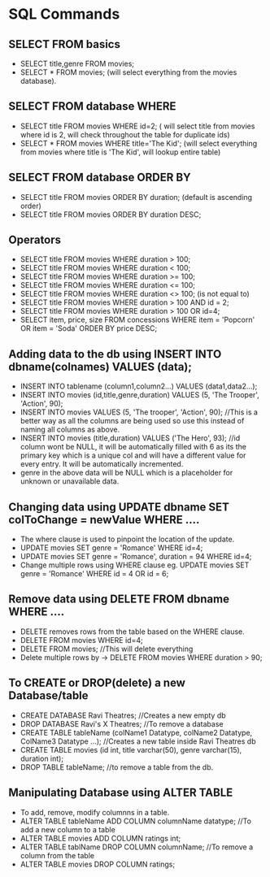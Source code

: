 # SQL Commands

## SELECT FROM basics

* SELECT title,genre FROM movies;
* SELECT * FROM movies; (will select everything from the movies database).

## SELECT FROM database WHERE

* SELECT title FROM movies WHERE id=2; ( will select title from movies where id is 2, will check throughout the table for duplicate ids)
* SELECT * FROM movies WHERE title='The Kid'; (will select everything from movies where title is 'The Kid', will lookup entire table)

## SELECT FROM database ORDER BY

* SELECT title FROM movies ORDER BY duration; (default is ascending order)
* SELECT title FROM movies ORDER BY duration DESC;

## Operators

* SELECT title FROM movies WHERE duration > 100;
* SELECT title FROM movies WHERE duration < 100;
* SELECT title FROM movies WHERE duration >= 100;
* SELECT title FROM movies WHERE duration <= 100;
* SELECT title FROM movies WHERE duration <> 100; (is not equal to)
* SELECT title FROM movies WHERE duration > 100 AND id = 2;
* SELECT title FROM movies WHERE duration > 100 OR id=4;
* SELECT item, price, size FROM concessions WHERE item = 'Popcorn' OR item = 'Soda' ORDER BY price DESC;

## Adding data to the db using INSERT INTO dbname(colnames) VALUES (data);

* INSERT INTO tablename (column1,column2...) VALUES (data1,data2...);
* INSERT INTO movies (id,title,genre,duration) VALUES (5, 'The Trooper', 'Action', 90);
* INSERT INTO movies VALUES (5, 'The trooper', 'Action', 90); //This is a better way as all the columns are being used so use this instead of naming all columns as above.
* INSERT INTO movies (title,duration) VALUES ('The Hero', 93); //id column wont be NULL, it will be automatically filled with 6 as its the primary key which is a unique col and will have a different value for every entry. It will be automatically incremented.
* genre in the above data will be NULL which is a placeholder for unknown or unavailable data.

## Changing data using UPDATE dbname SET colToChange = newValue WHERE ....

* The where clause is used to pinpoint the location of the update.
* UPDATE movies SET genre = 'Romance' WHERE id=4;
* UPDATE movies SET genre = 'Romance', duration = 94 WHERE id=4;
* Change multiple rows using WHERE clause eg. UPDATE movies SET genre = 'Romance' WHERE id = 4 OR id = 6;

## Remove data using DELETE FROM dbname WHERE ....

* DELETE removes rows from the table based on the WHERE clause.
* DELETE FROM movies WHERE id=4;
* DELETE FROM movies; //This will delete everything
* Delete multiple rows by -> DELETE FROM movies WHERE duration > 90;

## To CREATE or DROP(delete) a new Database/table

* CREATE DATABASE Ravi Theatres; //Creates a new empty db
* DROP DATABASE Ravi's X Theatres; //To remove a database
* CREATE TABLE tableName (colName1 Datatype, colName2 Datatype, ColName3 Datatype ...); //Creates a new table inside Ravi Theatres db
* CREATE TABLE movies (id int, title varchar(50), genre varchar(15), duration int);
* DROP TABLE tableName; //to remove a table from the db.

## Manipulating Database using ALTER TABLE

* To add, remove, modify columnns in a table.
* ALTER TABLE tableName ADD COLUMN columnName datatype; //To add a new column to a table
* ALTER TABLE movies ADD COLUMN ratings int; 
* ALTER TABLE tablName DROP COLUMN columnName; //To remove a column from the table
* ALTER TABLE movies DROP COLUMN ratings;



